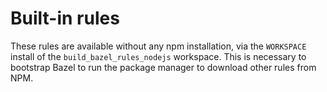 <!-- *********************
title: Built-ins
toc: true
nav: rule
********************* -->

# Built-in rules

These rules are available without any npm installation, via the `WORKSPACE` install of the `build_bazel_rules_nodejs` workspace.
This is necessary to bootstrap Bazel to run the package manager to download other rules from NPM.